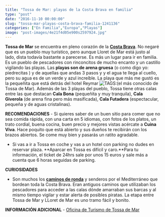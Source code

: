 ```yaml
---
title: "Tossa de Mar: playas de la Costa Brava en familia"
type: "post"
date: "2016-11-10 00:00:00"
slug: "tossa-mar-playas-costa-brava-familia-1241136"
categories: ["En Familia","Europa","Playas"]
image: "post-images/4e21f4d05e900s2597924.jpg"
---
```


**Tossa de Mar** se encuentra en pleno corazón de la [**Costa Brava**](http://www.missviajes.com/costa-brava-esperando-verano-314045/). No negaré que es un pueblo muy turístico, pero aunque Lloret de Mar está justo al lado, dista todavía bastante a parecerse. Es más un lugar para ir en familia. Es un pueblo de pescadores con rinconcitos de mucho encanto y un castillo vigilando las playas. Las **playas son de arena gruesa** (o como digo yo: piedrecitas ) y de aquellas que andas 3 pasos y y el agua te llega al cuello, pero su agua es de un verde y azul increíble. La playa que más me gustó es la pequeñita que está detrás del hotel Reymar ![ TAGS:](post-images/4e21f4d05e900s2597924.jpg "tossa de mar by missviajes")(el más conocido de Tossa de Mar). Además de las 3 playas del pueblo, Tossa tiene otras calas entre las que destacan  **Cala Bona** (pequeñita y muy tranquila), **Cala Giverola** (de arena fina pero más masificada), **Cala Futadera** (espectacular, pequeña y de aguas cristalinas).

   
  
**RECOMENDACIONES** - Si quieres saber de un buen sitio para comer que no sea comida rápida, con una carta en 5 idiomas, con fotos de los platos, un trato cordial, buena cocina, buen precio y mejores vistas acércate a **Cuina Viva**. Hace poquito que está abierto y sus dueños te recibirán con los brazos abiertos. Se come muy bien y pasarás un ratito agradable.
- Si vas a ir a Tossa en coche y vas a un hotel con parking no dudes en reservar plaza. **Aparcar en Tossa es difícil y caro.**Para tu información, el ticket de 24hrs sale por unos 15 euros y sale más a cuenta que 6 horas seguidas de parking.

**CURIOSIDADES**

- Son muchos los **[caminos de ronda](http://es.costabrava.org/disfruta/espacios-naturales/caminos-de-ronda)** y senderos por el Mediterráneo que bordean toda la Costa Brava. Eran antiguos caminos que utilizaban los pescadores para acceder a las calas dónde amarraban sus barcas y al mismo tiempo vigilar y estar alerta de posibles piratas. La etapa entre Tossa de Mar y LLoret de Mar es uno tramo fácil y bonito.



**INFORMACIÓN ADICIONAL** - [Oficina de Turismo de Tossa de Mar](http://www.infotossa.com/indexcas.php)